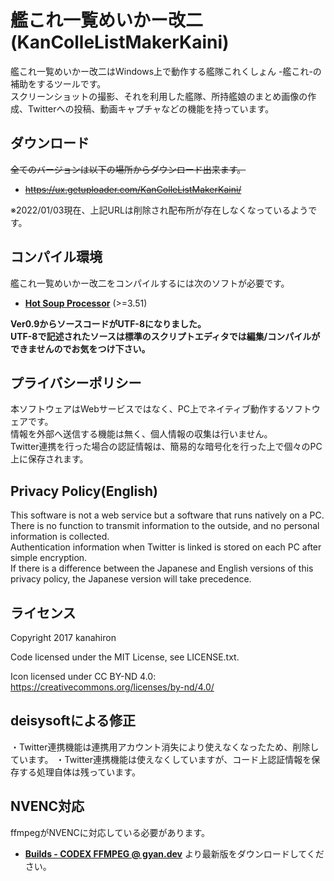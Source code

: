 # 艦これ一覧めいかー改二 (KanColleListMakerKaini)

艦これ一覧めいかー改二はWindows上で動作する艦隊これくしょん -艦これ-の補助をするツールです。  
スクリーンショットの撮影、それを利用した艦隊、所持艦娘のまとめ画像の作成、Twitterへの投稿、動画キャプチャなどの機能を持っています。

## ダウンロード

<s>全てのバージョンは以下の場所からダウンロード出来ます。
- https://ux.getuploader.com/KanColleListMakerKaini/</s>

※2022/01/03現在、上記URLは削除され配布所が存在しなくなっているようです。

## コンパイル環境
艦これ一覧めいかー改二をコンパイルするには次のソフトが必要です。
- **[Hot Soup Processor](http://hsp.tv/)** (>=3.51)

**Ver0.9からソースコードがUTF-8になりました。  
UTF-8で記述されたソースは標準のスクリプトエディタでは編集/コンパイルができませんのでお気をつけ下さい。**


## プライバシーポリシー
本ソフトウェアはWebサービスではなく、PC上でネイティブ動作するソフトウェアです。  
情報を外部へ送信する機能は無く、個人情報の収集は行いません。  
Twitter連携を行った場合の認証情報は、簡易的な暗号化を行った上で個々のPC上に保存されます。

## Privacy Policy(English)
This software is not a web service but a software that runs natively on a PC.  
There is no function to transmit information to the outside, and no personal information is collected.  
Authentication information when Twitter is linked is stored on each PC after simple encryption.  
If there is a difference between the Japanese and English versions of this privacy policy, the Japanese version will take precedence.  

## ライセンス
Copyright 2017 kanahiron

Code licensed under the MIT License, see LICENSE.txt.

Icon licensed under CC BY-ND 4.0: https://creativecommons.org/licenses/by-nd/4.0/

## deisysoftによる修正
・Twitter連携機能は連携用アカウント消失により使えなくなったため、削除しています。
・Twitter連携機能は使えなくしていますが、コード上認証情報を保存する処理自体は残っています。


## NVENC対応
ffmpegがNVENCに対応している必要があります。
- **[Builds - CODEX FFMPEG @ gyan.dev](https://www.gyan.dev/ffmpeg/builds/)** より最新版をダウンロードしてください。
